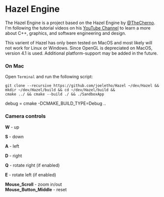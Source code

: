 # Hazel Engine

The Hazel Engine is a project based on the Hazel Engine by [@TheCherno](https://github.com/TheCherno/). I'm following the tutorial videos on his [YouTube Channel](https://www.youtube.com/user/TheChernoProject) to learn a more about C++, graphics, and software engineering and design. 

This varient of Hazel has only been tested on MacOS and most likely will not work for Linux or Windows. Since OpenGL is depreciated on MacOS, version 4.1 is used. Additional platform-support may be added in the future.

### On Mac
Open ```Terminal``` and run the following script:
```
git clone --recursive https://github.com/joeletho/Hazel ~/dev/Hazel && 
mkdir ~/dev/Hazel/build && cd ~/dev/Hazel/build && 
cmake ../ && cmake --build ./ && ./SandboxApp
```
debug = cmake -DCMAKE_BUILD_TYPE=Debug ..
### Camera controls
**W** - up 

**S** - down

**A** - left

**D** - right

**Q** - rotate right (if enabled)

**E** - rotate left (if enabled) 

**Mouse_Scroll** - zoom in/out  
**Mouse_Button_Middle** - reset 
